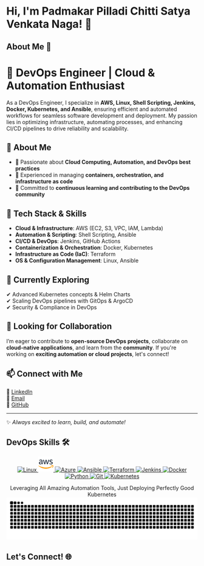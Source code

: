 # Hi, I'm Padmakar Pilladi Chitti Satya Venkata Naga! 👋

## About Me 🚀
# 🚀 DevOps Engineer | Cloud & Automation Enthusiast

As a DevOps Engineer, I specialize in **AWS, Linux, Shell Scripting, Jenkins, Docker, Kubernetes, and Ansible**, ensuring efficient and automated workflows for seamless software development and deployment. My passion lies in optimizing infrastructure, automating processes, and enhancing CI/CD pipelines to drive reliability and scalability.

## 🌟 About Me
- 🔹 Passionate about **Cloud Computing, Automation, and DevOps best practices**
- 🔹 Experienced in managing **containers, orchestration, and infrastructure as code**
- 🔹 Committed to **continuous learning and contributing to the DevOps community**

## 🚀 Tech Stack & Skills
- **Cloud & Infrastructure**: AWS (EC2, S3, VPC, IAM, Lambda)
- **Automation & Scripting**: Shell Scripting, Ansible
- **CI/CD & DevOps**: Jenkins, GitHub Actions
- **Containerization & Orchestration**: Docker, Kubernetes
- **Infrastructure as Code (IaC)**: Terraform
- **OS & Configuration Management**: Linux, Ansible

## 📌 Currently Exploring
✔ Advanced Kubernetes concepts & Helm Charts  
✔ Scaling DevOps pipelines with GitOps & ArgoCD  
✔ Security & Compliance in DevOps  

## 🤝 Looking for Collaboration
I’m eager to contribute to **open-source DevOps projects**, collaborate on **cloud-native applications**, and learn from the **community**. If you're working on **exciting automation or cloud projects**, let's connect!

## 📫 Connect with Me
💼 [LinkedIn](www.linkedin.com/in/pilladi-chitti-satya-venkata-naga-padmakar/)  
📧 [Email](padmakarpilladi@gmail.com)  
🚀 [GitHub](https://github.com/Padmakar-Pilladi)  

---

✨ *Always excited to learn, build, and automate!*

## DevOps Skills 🛠️         
<p align="center">
    <a href="https://www.linux.org/" target="_blank" rel="noreferrer">
        <img src="https://www.vectorlogo.zone/logos/linux/linux-icon.svg" alt="Linux" width="40" height="40" />
     </a>
    <a href="https://aws.amazon.com" target="_blank" rel="noreferrer">
        <img src="https://raw.githubusercontent.com/devicons/devicon/master/icons/amazonwebservices/amazonwebservices-original-wordmark.svg" alt="AWS" width="40" height="40"/>
    </a>
    <a href="https://azure.microsoft.com/en-in/" target="_blank" rel="noreferrer">
        <img src="https://www.vectorlogo.zone/logos/microsoft_azure/microsoft_azure-icon.svg" alt="Azure" width="40" height="40"/>
    </a>
     <a href="https://www.ansible.com/" target="_blank" rel="noreferrer">
       <img src="https://www.vectorlogo.zone/logos/ansible/ansible-icon.svg" alt="Ansible" width="40" height="40"/>
    </a>
    <a href="https://www.terraform.io/" target="_blank" rel="noreferrer">
        <img src="https://www.vectorlogo.zone/logos/terraformio/terraformio-icon.svg" alt="Terraform" width="40" height="40"/>
    </a>
    <a href="https://www.jenkins.io/" target="_blank" rel="noreferrer">
        <img src="https://www.vectorlogo.zone/logos/jenkins/jenkins-icon.svg" alt="Jenkins" width="40" height="40"/>
    </a>
    <a href="https://www.docker.com/" target="_blank" rel="noreferrer">
        <img src="https://www.vectorlogo.zone/logos/docker/docker-icon.svg" alt="Docker" width="40" height="40"/>
    </a>
    <a href="https://www.python.org/" target="_blank" rel="noreferrer">
        <img src="https://www.vectorlogo.zone/logos/python/python-icon.svg" alt="Python" width="40" height="40"/>
    </a>
   <a href="https://git-scm.com/" target="_blank" rel="noreferrer">
      <img src="https://www.vectorlogo.zone/logos/git-scm/git-scm-icon.svg" alt="Git" width="40" height="40"/>
   </a>
   <a href="https://kubernetes.io/" target="_blank" rel="noreferrer">
       <img src="https://www.vectorlogo.zone/logos/kubernetes/kubernetes-icon.svg" alt="Kubernetes" width="40" height="40"/>
   </a>
</p>
<p align="center">
 Leveraging All Amazing Automation Tools, Just Deploying Perfectly Good Kubernetes
<img src="https://raw.githubusercontent.com/shubhamniranjan78/shubhamniranjan78/output/snake.svg" alt="Snake animation" />
</p>


## Let's Connect! 🌐

